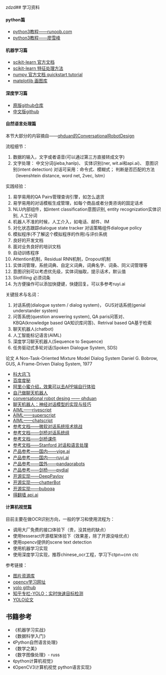 zdzd## 学习资料

#### python篇

- [python3教程——runoob.com](http://www.runoob.com/python3/python3-tutorial.html)
- [python3教程——廖雪峰](https://www.liaoxuefeng.com/wiki/0014316089557264a6b348958f449949df42a6d3a2e542c000)

#### 机器学习篇

- [scikit-learn 官方文档](http://scikit-learn.org/stable/index.html)
- [scikit-learn 特征处理方法](http://scikit-learn.org/stable/modules/preprocessing.html#preprocessing)
- [numpy 官方文档 quickstart tutorial](https://docs.scipy.org/doc/numpy/user/quickstart.html)
- [matplotlib 画图库](https://matplotlib.org/)

#### 深度学习篇

- [原版github仓库](https://github.com/tensorflow/tensorflow)
- [中文版github](https://github.com/jikexueyuanwiki/tensorflow-zh)

#### 自然语言处理篇

本节大部分的内容摘自——[qhduan的ConversationalRobotDesign](https://github.com/qhduan/ConversationalRobotDesign)

流程细节：

1. 数据的输入，文字或者语音(可以通过第三方直接转成文字)
2. 文字处理：
    中文分词(jieba,hanlp)、
    实体识别(ner, wit.ai和api.ai)、
    意图识别(intent detection)
    对话可采用：命令式、模糊式；
    判断是否匹配的方法（levenshtein distance, word net, 2vec, lstm）

实践经验：

1. 易学易用的QA Pairs管理查询引擎，如怎么退货
2. 易学易用的对话模板生成管理，如每个商品或者分类咨询的固定话术
3. NLU内部组件，如intent classification意图识别, entity recognization实体识别, 人工分词
4. 机器人不准的时候，人工介入，如电话、邮件、IM
5. 对化状态跟踪dialogue state tracker 对话策略组件dialogue policy
6. 模拟程序(不了解这个模拟程序的作用)与评价系统
7. 良好的开发文档
8. 面对业务良好的培训文档
9. 自动训练程序
10. Attention机制，Residual RNN机制，Dropout机制
11. 实体词管理，系统词典、自定义词典，词典名字、词条、同义词管理等
12. 意图识别可以考虑优先级，实体词抽取，提示话术，默认值
13. Slotfilling 必须词条
14. 为方便操作可以添加快捷键，快捷回复。可以多参考ruyi.ai

关键技术与名词：

1. 对话系统(dialogue system / dialog system)， GUS对话系统(genial understander system)
2. 问答系统(question answering system), QA paris问答对、KBQA(knowledge based QA知识库问答)、Retrival based QA基于检索
3. 聊天机器人(chatbot)
4. 人工智能标记语言(AIML)
5. 深度学习聊天机器人(Sequence to Sequence)
6. 任务驱动式多轮对话(Spoken Dialogue System, SDS)

论文
A Non-Task-Oriented Mixture Model Dialog System
Daniel G. Bobrow, GUS, A Frame-Driven Dialog System, 1977

- [科大讯飞](http://www.aidaxue.com/)
- [百度度秘](https://www.leiphone.com/news/201709/RH5bLiHe35RwjC2j.html)
- [阿里小蜜介绍，效果可以去APP端自行体验](https://mp.weixin.qq.com/s/hTC62L1GFwsyC_EEdgNFXw?spm=a2c4e.11153940.blogcont108611.11.35f95fe6NoYkUc)
- [自己做聊天机器人](http://www.shareditor.com/blogshow?blogId=63)
- [conversational robot desing —— qhduan](https://github.com/qhduan/ConversationalRobotDesign)
- [聊天机器人：神经对话模型的实现与技巧](https://github.com/qhduan/ConversationalRobotDesign/tree/master/%E8%81%8A%E5%A4%A9%E6%9C%BA%E5%99%A8%E4%BA%BA%EF%BC%9A%E7%A5%9E%E7%BB%8F%E5%AF%B9%E8%AF%9D%E6%A8%A1%E5%9E%8B%E7%9A%84%E5%AE%9E%E7%8E%B0%E4%B8%8E%E6%8A%80%E5%B7%A7)
- [AIML——rivescript](https://www.rivescript.com/)
- [AIML——superscript](https://github.com/superscriptjs/superscript)
- [AIML——chatscript](https://github.com/bwilcox-1234/ChatScript)
- [参考文档——微软对话系统技术挑战](https://www.microsoft.com/en-us/research/event/dialog-state-tracking-challenge/)
- [参考文档——剑桥对话系统组](http://dialogue.mi.eng.cam.ac.uk/)
- [参考文档——剑桥课件](http://mi.eng.cam.ac.uk/~mg436/LectureSlides/)
- [参考文档——Stanford 对话和语言处理](http://web.stanford.edu/~jurafsky/slp3/)
- [产品参考——国内——yige.ai](http://www.yige.ai/)
- [产品参考——国内——ruyi.ai](https://ruyi.ai/)
- [产品参考——国外——pandaorabots](https://home.pandorabots.com/en/)
- [产品参考——剑桥——pydial](http://www.camdial.org/pydial/)
- [开源实现——DeepPavlov](https://github.com/deepmipt/DeepPavlov)
- [开源实现——chatterBot](https://github.com/gunthercox/ChatterBot)
- [开源实现——buboqa](https://github.com/castorini/BuboQA)
- [得翻墙 api.ai](http://api.ai/)

#### 计算机视觉篇

目前主要在做OCR识别方向，一般的学习和使用流程为：

- 调用大厂免费的接口体验下（贵，没其他的缺点）
- 使用tesseract开源框架体验下（效果差，除了开源没啥优点）
- 使用opencv提供的scene text detection
- 使用机器学习实现
- 使用深度学习实现，推荐chinese_ocr工程，学习下ctpn+cnn ctc

参考链接：

- [图片资源库](http://blog.csdn.net/chaipp0607/article/details/71403797)
- [opencv学习网址](http://www.opencv.org.cn/opencvdoc/2.3.2/html/doc/tutorials/tutorials.html)
- [yolo github]()
- [知乎专栏-YOLO：实时快速目标检测](https://zhuanlan.zhihu.com/p/25045711)
- [YOLO论文](https://arxiv.org/pdf/1506.02640.pdf)

## 书籍参考

- 《机器学习实战》
- 《数据科学入门》
- 《Python自然语言处理》
- 《数学之美》
- 《数字图像处理》- russ
- 《python计算机视觉》
- 《OpenCV3计算机视觉 python语言实现》
